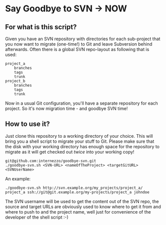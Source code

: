 Say Goodbye to SVN -> NOW
=========================

For what is this script?
------------------------

Given you have an SVN repository with directories for each sub-project that you now want to migrate (one-time!) to Git and leave Subversion behind afterwards. Often there is a global SVN repo-layout as following that is used:

	project_a
		branches
		tags
		trunk
	project_b
		branches
		tags
		trunk

Now in a usual Git configuration, you'll have a separate repository for each project. So it's now migration time - and goodbye SVN time!

How to use it?
--------------

Just clone this repository to a working directory of your choice. This will bring you a shell script to migrate your stuff to Git. Please make sure that the disk with your working directory has enough space for the repository to migrate as it will get checked out *twice* into your working copy!

	git@github.com:internezzo/goodbye-svn.git
	./goodbye-svn.sh <SVN-URL> <nameOfTheProject> <targetGitURL> <SVNUserName>

An example:

	./goodbye-svn.sh http://svn.example.org/my_projects/project_a/ project_a ssh://git@git.example.org/my-projects/project_a johndoe

The SVN username will be used to get the content out of the SVN repo, the source and target URLs are obviously used to know where to get it from and where to push to and the project name, well just for convenience of the developer of the shell script :-)
